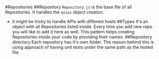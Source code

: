 #Repositories
##Repository
`Repository.js` is the base file of all Repositories. It handles the
`axios` object creation.
* it might be tricky to handle APIs with different hosts 
##Types
It's an object with all Repositories listed inside. Every time you add 
new repo you will like to add it here as well. This pattern helps creating
Repositories inside your code by providing their names.
##Repository directory
Each repository has it's own folder. 
The reason behind this is using approach 
of having unit tests under the same path 
as the tested file. 
